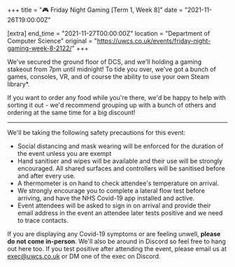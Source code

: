 +++
title = "🎮 Friday Night Gaming [Term 1, Week 8]"
date = "2021-11-26T19:00:00Z"

[extra]
end_time = "2021-11-27T00:00:00Z"
location = "Department of Computer Science"
original = "https://uwcs.co.uk/events/friday-night-gaming-week-8-2122/"
+++

We've secured the ground floor of DCS, and we'll holding a gaming stakeout from 7pm until midnight\! To tide you over, we've got a bunch of games, consoles, VR, and of course the ability to use your own Steam library\*.

If you want to order any food while you're there, we'd be happy to help with sorting it out - we'd recommend grouping up with a bunch of others and ordering at the same time for a big discount\!



***

We'll be taking the following safety precautions for this event:

  - Social distancing and mask wearing will be enforced for the duration of the event unless you are exempt
  - Hand sanitiser and wipes will be available and their use will be strongly encouraged. All shared surfaces and controllers will be sanitised before and after every use.
  - A thermometer is on hand to check attendee's temperature on arrival.
  - We strongly encourage you to complete a lateral flow test before arriving, and have the NHS Covid-19 app installed and active.
  - Event attendees will be asked to sign in on arrival and provide their email address in the event an attendee later tests positive and we need to trace contacts.

If you are displaying any Covid-19 symptoms or are feeling unwell, **please do not come in-person**. We'll also be around in Discord so feel free to hang out here too. If you test positive after attending the event, please email us at <exec@uwcs.co.uk> or DM one of the exec on Discord.

